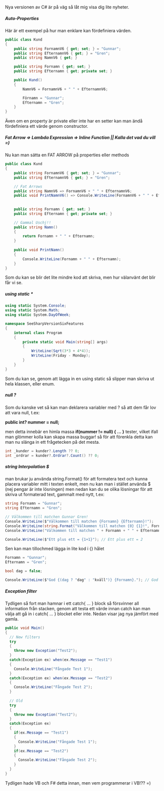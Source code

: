 Nya versionen av C# är på väg så låt mig visa dig lite nyheter.

##### Auto-Properties

Här är ett exempel på hur man enklare kan fördefiniera värden.
```csharp
public class Kund
{
    public string FornamnV6 { get; set; } = "Gunnar";
    public string EfternamnV6 { get; } = "Gren";
    public string NamnV6 { get; }

    public string Fornamn { get; set; }
    public string Efternamn { get; private set; }

    public Kund()
    {
        NamnV6 = FornamnV6 + " " + EfternamnV6;

        Förnamn = "Gunnar";
        Efternamn = "Gren";
    }
}
```

Även om en property är private eller inte har en setter kan man ändå fördefiniera ett värde genom constructor.

##### Fat Arrow => Lambda Expression => Inline Function || Kalla det vad du vill =)

Nu kan man sätta en FAT ARROW på properties eller methods
```csharp
public class Kund
{
    public string FornamnV6 { get; set; } = "Gunnar";
    public string EfternamnV6 { get; } = "Gren";

    // Fat Arrows
    public string NamnV6 => FornamnV6 + " " + EfternamnV6;
    public void PrintNamnV6() => Console.WriteLine(FornamnV6 + " " + EfternamnV6);
    
    
    public string Fornamn { get; set; }
    public string Efternamn { get; private set; }

    // Gammal Uschj!!
    public string Namn()
    {
        return Fornamn + " " + Efternamn;
    }
    
    public void PrintNamn()
    {
        Console.WriteLine(Fornamn + " " + Efternamn);
    }
}
```

Som du kan se blir det lite mindre kod att skriva, men hur välanvänt det blir får vi se.

##### using static *
```csharp
using static System.Console;
using static System.Math;
using static System.DayOfWeek;

namespace SeeSharpVersionSixFeatures
{
    internal class Program
    {
        private static void Main(string[] args)
        {
            WriteLine(Sqrt(3*3 + 4*4));             
            WriteLine(Friday - Monday);
        }
    }
}
```

Som du kan se, genom att lägga in en using static så slipper man skriva ut hela klassen, eller enum.

##### null ?
Som du kanske vet så kan man deklarera variabler med ? så att dem får lov att vara null, t.ex:

**public int? nummer = null;**

men detta innebär en himla massa **if(nummer != null) { ... }** tester, vilket ifall man glömmer kolla kan skapa massa buggar!
så för att förenkla detta kan man nu slänga in ett frågetecken på det mesta.
```csharp
int _kunder = kunder?.Length ?? 0;
int _ordrar = kunder?.Ordrar?.Count() ?? 0;
```

##### string Interpolation $
man brukar ju använda string.Format() för att formatera text och kunna placera variabler mitt i texten enkelt, men nu kan man i stället använda $ (nej pengar är inte lösningen) men nedan kan du se olika lösningar för att skriva ut formaterad text, gammalt med nytt, t.ex:
```csharp
string Fornamn = "Gunnar";
string Efternamn = "Gren";

// Välkommen till matchen Gunnar Gren!
Console.WriteLine($"Välkommen till matchen {Fornamn} {Efternamn}!");
Console.WriteLine(string.Format("Välkommen till matchen {0} {1}!", Fornamn, Efternamn));
Console.WriteLine("Välkommen till matchen " + Fornamn + " " + Efternamn + "!");

Console.WriteLine($"Ett plus ett = {1+1}"); // Ett plus ett = 2
```

Sen kan man tillochmed lägga in lite kod i {} hålet
```csharp
Fornamn = "Gunnar";
Efternamn = "Gren";

bool dag = false;

Console.WriteLine($"God {(dag ? "dag" : "kväll")} {Fornamn}."); // God kväll Gunnar.
```

##### Exception filter
Tydligen så fort man hamnar i ett catch{ ... } block så försvinner all information från stacken, genom att testa ett värde innan catch kan man välja att gå in i catch{ ... } blocket eller inte. Nedan visar jag nya jämfört med gamla.
```csharp
public void Main()
{
  // New filters
  try
  {	
    throw new Exception("Test2");
  }
  catch(Exception ex) when(ex.Message == "Test1")
  {
    Console.WriteLine("Fångade Test 1");
  }
  catch(Exception ex) when(ex.Message == "Test2")
  {
    Console.WriteLine("Fångade Test 2");
  }
  
  // Old
  try
  {	
    throw new Exception("Test2");
  }
  catch(Exception ex)
  {
    if(ex.Message == "Test1")
    {
      Console.WriteLine("Fångade Test 1");
    }
    if(ex.Message == "Test2")
    {
      Console.WriteLine("Fångade Test 2");
    }  
  }
}
```

Tydligen hade VB och F# detta innan, men vem programmerar i VB!?? =)
